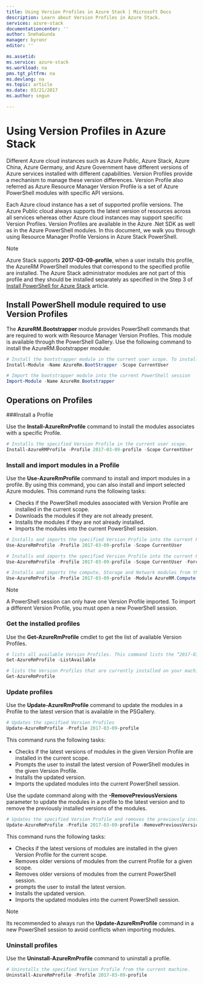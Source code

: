 ```yaml
---
title: Using Version Profiles in Azure Stack | Microsoft Docs
description: Learn about Version Profiles in Azure Stack.
services: azure-stack
documentationcenter: ''
author: SnehaGunda
manager: byronr
editor: ''

ms.assetid:
ms.service: azure-stack
ms.workload: na
pms.tgt_pltfrm: na
ms.devlang: na
ms.topic: article
ms.date: 03/21/2017
ms.author: sngun

---
```


# Using Version Profiles in Azure Stack

Different Azure cloud instances such as Azure Public, Azure Stack, Azure China, Azure Germany, and Azure Government have different versions of Azure services installed with different capabilities. Version Profiles provide a mechanism to manage these version differences. Version Profile also referred as Azure Resource Manager Version Profile is a set of Azure PowerShell modules with specific API versions.

Each Azure cloud instance has a set of supported profile versions. The Azure Public cloud always supports the latest version of resources across all services whereas other Azure cloud instances may support specific Version Profiles. Version Profiles are available in the Azure .Net SDK as well as in the Azure PowerShell modules. In this document, we walk you through using Resource Manager Profile Versions in Azure Stack PowerShell.

> [!NOTE]
> Azure Stack supports **2017-03-09-profile**, when a user installs this profile, the AzureRM PowerShell modules that correspond to the specified profile are installed. The Azure Stack administrator modules are not part of this profile and they should be installed separately as specified in the Step 3 of [Install PowerShell for Azure Stack](azure-stack-powershell-install.md) article.
 
## Install PowerShell module required to use Version Profiles

The **AzureRM.Bootstrapper** module provides PowerShell commands that are required to work with Resource Manager Version Profiles. This module is available through the PowerShell Gallery. Use the following command to install the AzureRM.Bootstrapper module:

```PowerShell
# Install the bootstrapper module in the current user scope. To install the module for all users, replace the value of “Scope” parameter with “AllUsers”
Install-Module -Name AzureRm.BootStrapper -Scope CurrentUser

# Import the bootstrapper module into the current PowerShell session
Import-Module -Name AzureRm.Bootstrapper
```

## Operations on Profiles

###Install a Profile

Use the **Install-AzureRmProfile** command to install the modules associates with a specific Profile.

```PowerShell
# Installs the specified Version Profile in the current user scope. 
Install-AzureRMProfile -Profile 2017-03-09-profile -Scope CurrentUser
```
### Install and import modules in a Profile

Use the **Use-AzureRmProfile** command to install and import modules in a profile. By using this command, you can also install and import selected Azure modules. This command runs the following tasks:

* Checks if the PowerShell modules associated with Version Profile are installed in the current scope.  
* Downloads the modules if they are not already present.  
* Installs the modules if they are not already installed.  
* Imports the modules into the current PowerShell session. 

```PowerShell
# Installs and imports the specified Version Profile into the current PowerShell session.
Use-AzureRmProfile -Profile 2017-03-09-profile -Scope CurrentUser

# Installs and imports the specified Version Profile into the current PowerShell session without any prompts
Use-AzureRmProfile -Profile 2017-03-09-profile -Scope CurrentUser -Force

# Installs and imports the compute, Storage and Network modules from the specified Version Profile into your current PowerShell session.
Use-AzureRmProfile -Profile 2017-03-09-profile -Module AzureRM.Compute, AzureRM.Storage, AzureRM.Network
```

> [!NOTE]
> A PowerShell session can only have one Version Profile imported. To import a different Version Profile, you must open a new PowerShell session.

### Get the installed profiles

Use the **Get-AzureRmProfile** cmdlet to get the list of available Version Profiles. 

```PowerShell
# lists all available Version Profiles. This command lists the “2017-03-09-profile” and “latest” version profiles. 
Get-AzureRmProfile -ListAvailable 

# lists the Version Profiles that are currently installed on your machine
Get-AzureRmProfile
```
### Update profiles

Use the **Update-AzureRmProfile** command to update the modules in a Profile to the latest version that is available in the PSGallery.  

```PowerShell
# Updates the specified Version Profiles
Update-AzureRmProfile -Profile 2017-03-09-profile
```

This command runs the following tasks:

* Checks if the latest versions of modules in the given Version Profile are installed in the current scope.  
* Prompts the user to install the latest version of PowerShell modules in the given Version Profile.  
* Installs the updated version.  
* Imports the updated modules into the current PowerShell session.  

Use the update command along with the **-RemovePreviousVersions** parameter to update the modules in a profile to the latest version and to remove the previously installed versions of the modules. 

```PowerShell
# Updates the specified Version Profile and removes the previously installed versions. 
Update-AzureRmProfile -Profile 2017-03-09-profile -RemovePreviousVersions
```

This command runs the following tasks:
* Checks if the latest versions of modules are installed in the given Version Profile for the current scope.  
* Removes older versions of modules from the current Profile for a given scope.  
* Removes older versions of modules from the current PowerShell session.  
* prompts the user to install the latest version.  
* Installs the updated version.  
* Imports the updated modules into the current PowerShell session.  
 
> [!NOTE]
> Its recommended to always run the **Update-AzureRmProfile** command in a new PowerShell session to avoid conflicts when importing modules. 

### Uninstall profiles

Use the **Uninstall-AzureRmProfile** command to uninstall a profile.

```PowerShell 
# Uninstalls the specified Version Profile from the current machine.
Uninstall-AzureRmProfile -Profile 2017-03-09-profile
```

